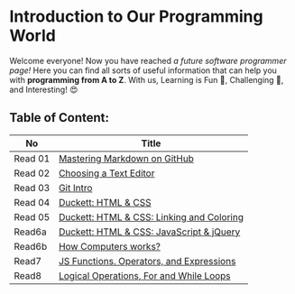 # Introduction to Our Programming World
Welcome everyone!  Now you have reached *a future software programmer page!*
Here you can find all sorts of useful information that can help you with **programming from A to Z**.
With us, Learning is Fun :star2:, Challenging :punch:, and Interesting! :heart_eyes:

## Table of Content:

|No   | Title |
 |-----|------|
 |Read 01 | [Mastering Markdown on GitHub](https://boshrajaber.github.io/reading-notes/read1)   |
 |Read 02 | [Choosing a Text Editor](https://boshrajaber.github.io/reading-notes/read2) |
|Read 03| [Git Intro](https://boshrajaber.github.io/reading-notes/read3) |
|Read 04| [Duckett: HTML & CSS](https://boshrajaber.github.io/reading-notes/read4) |
|Read 05| [Duckett: HTML & CSS: Linking and Coloring](https://boshrajaber.github.io/reading-notes/read6) |
|Read6a| [Duckett: HTML & CSS: JavaScript & jQuery](https://boshrajaber.github.io/reading-notes/read66a) |
|Read6b| [How Computers works?](https://boshrajaber.github.io/reading-notes/read66b) |
|Read7| [JS Functions. Operators, and Expressions](https://boshrajaber.github.io/reading-notes/read7) |
|Read8| [Logical Operations, For and While Loops](https://boshrajaber.github.io/reading-notes/read8) |



